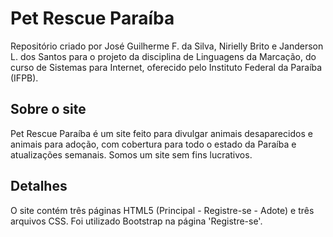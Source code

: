 # Pet Rescue Paraíba
Repositório criado por José Guilherme F. da Silva, Nirielly Brito e Janderson L. dos Santos para o projeto da disciplina de Linguagens da Marcação, do curso de Sistemas para Internet, oferecido pelo Instituto Federal da Paraíba (IFPB).

## Sobre o site 
Pet Rescue Paraíba é um site feito para divulgar animais desaparecidos e animais para adoção, com cobertura para todo o estado da Paraíba e atualizações semanais. Somos um site sem fins lucrativos.

## Detalhes
O site contém três páginas HTML5 (Principal - Registre-se - Adote) e três arquivos CSS.
Foi utilizado Bootstrap na página 'Registre-se'.


